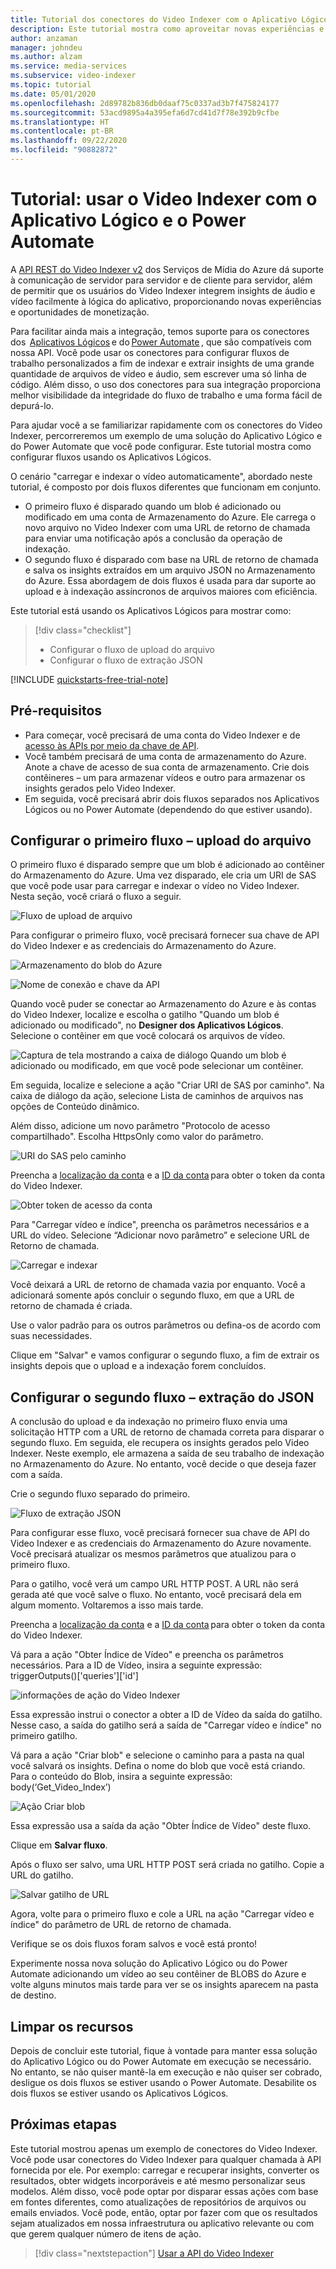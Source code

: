 ```yaml
---
title: Tutorial dos conectores do Video Indexer com o Aplicativo Lógico e o Power Automate.
description: Este tutorial mostra como aproveitar novas experiências e oportunidades de monetização dos conectores do Video Indexer com o Aplicativo Lógico e o Power Automate.
author: anzaman
manager: johndeu
ms.author: alzam
ms.service: media-services
ms.subservice: video-indexer
ms.topic: tutorial
ms.date: 05/01/2020
ms.openlocfilehash: 2d89782b836db0daaf75c0337ad3b7f475824177
ms.sourcegitcommit: 53acd9895a4a395efa6d7cd41d7f78e392b9cfbe
ms.translationtype: HT
ms.contentlocale: pt-BR
ms.lasthandoff: 09/22/2020
ms.locfileid: "90882872"
---
```

# <a name="tutorial-use-video-indexer-with-logic-app-and-power-automate"></a>Tutorial: usar o Video Indexer com o Aplicativo Lógico e o Power Automate

A [API REST do Video Indexer v2](https://api-portal.videoindexer.ai/docs/services/Operations/operations/Delete-Video?) dos Serviços de Mídia do Azure dá suporte à comunicação de servidor para servidor e de cliente para servidor, além de permitir que os usuários do Video Indexer integrem insights de áudio e vídeo facilmente à lógica do aplicativo, proporcionando novas experiências e oportunidades de monetização.

Para facilitar ainda mais a integração, temos suporte para os conectores dos  [Aplicativos Lógicos](https://azure.microsoft.com/services/logic-apps/) e do [Power Automate](https://preview.flow.microsoft.com/connectors/shared_videoindexer-v2/video-indexer-v2/) , que são compatíveis com nossa API. Você pode usar os conectores para configurar fluxos de trabalho personalizados a fim de indexar e extrair insights de uma grande quantidade de arquivos de vídeo e áudio, sem escrever uma só linha de código. Além disso, o uso dos conectores para sua integração proporciona melhor visibilidade da integridade do fluxo de trabalho e uma forma fácil de depurá-lo.  

Para ajudar você a se familiarizar rapidamente com os conectores do Video Indexer, percorreremos um exemplo de uma solução do Aplicativo Lógico e do Power Automate que você pode configurar. Este tutorial mostra como configurar fluxos usando os Aplicativos Lógicos.

O cenário "carregar e indexar o vídeo automaticamente", abordado neste tutorial, é composto por dois fluxos diferentes que funcionam em conjunto. 
* O primeiro fluxo é disparado quando um blob é adicionado ou modificado em uma conta de Armazenamento do Azure. Ele carrega o novo arquivo no Video Indexer com uma URL de retorno de chamada para enviar uma notificação após a conclusão da operação de indexação. 
* O segundo fluxo é disparado com base na URL de retorno de chamada e salva os insights extraídos em um arquivo JSON no Armazenamento do Azure. Essa abordagem de dois fluxos é usada para dar suporte ao upload e à indexação assíncronos de arquivos maiores com eficiência. 

Este tutorial está usando os Aplicativos Lógicos para mostrar como:

> [!div class="checklist"]
> * Configurar o fluxo de upload do arquivo
> * Configurar o fluxo de extração JSON

[!INCLUDE [quickstarts-free-trial-note](../../../includes/quickstarts-free-trial-note.md)]

## <a name="prerequisites"></a>Pré-requisitos

* Para começar, você precisará de uma conta do Video Indexer e de [acesso às APIs por meio da chave de API](video-indexer-use-apis.md). 
* Você também precisará de uma conta de armazenamento do Azure. Anote a chave de acesso de sua conta de armazenamento. Crie dois contêineres – um para armazenar vídeos e outro para armazenar os insights gerados pelo Video Indexer.  
* Em seguida, você precisará abrir dois fluxos separados nos Aplicativos Lógicos ou no Power Automate (dependendo do que estiver usando). 

## <a name="set-up-the-first-flow---file-upload"></a>Configurar o primeiro fluxo – upload do arquivo   

O primeiro fluxo é disparado sempre que um blob é adicionado ao contêiner do Armazenamento do Azure. Uma vez disparado, ele cria um URI de SAS que você pode usar para carregar e indexar o vídeo no Video Indexer. Nesta seção, você criará o fluxo a seguir. 

![Fluxo de upload de arquivo](./media/logic-apps-connector-tutorial/file-upload-flow.png)

Para configurar o primeiro fluxo, você precisará fornecer sua chave de API do Video Indexer e as credenciais do Armazenamento do Azure. 

![Armazenamento do blob do Azure](./media/logic-apps-connector-tutorial/azure-blob-storage.png)

![Nome de conexão e chave da API](./media/logic-apps-connector-tutorial/connection-name-api-key.png)

Quando você puder se conectar ao Armazenamento do Azure e às contas do Video Indexer, localize e escolha o gatilho "Quando um blob é adicionado ou modificado", no **Designer dos Aplicativos Lógicos**. Selecione o contêiner em que você colocará os arquivos de vídeo. 

![Captura de tela mostrando a caixa de diálogo Quando um blob é adicionado ou modificado, em que você pode selecionar um contêiner.](./media/logic-apps-connector-tutorial/container.png)

Em seguida, localize e selecione a ação "Criar URI de SAS por caminho". Na caixa de diálogo da ação, selecione Lista de caminhos de arquivos nas opções de Conteúdo dinâmico.  

Além disso, adicione um novo parâmetro "Protocolo de acesso compartilhado". Escolha HttpsOnly como valor do parâmetro.

![URI do SAS pelo caminho](./media/logic-apps-connector-tutorial/sas-uri-by-path.jpg)

Preencha a [localização da conta](regions.md) e a [ID da conta](./video-indexer-use-apis.md#account-id) para obter o token da conta do Video Indexer.

![Obter token de acesso da conta](./media/logic-apps-connector-tutorial/account-access-token.png)

Para "Carregar vídeo e índice", preencha os parâmetros necessários e a URL do vídeo. Selecione “Adicionar novo parâmetro” e selecione URL de Retorno de chamada. 

![Carregar e indexar](./media/logic-apps-connector-tutorial/upload-and-index.png)

Você deixará a URL de retorno de chamada vazia por enquanto. Você a adicionará somente após concluir o segundo fluxo, em que a URL de retorno de chamada é criada. 

Use o valor padrão para os outros parâmetros ou defina-os de acordo com suas necessidades. 

Clique em "Salvar" e vamos configurar o segundo fluxo, a fim de extrair os insights depois que o upload e a indexação forem concluídos. 

## <a name="set-up-the-second-flow---json-extraction"></a>Configurar o segundo fluxo – extração do JSON  

A conclusão do upload e da indexação no primeiro fluxo envia uma solicitação HTTP com a URL de retorno de chamada correta para disparar o segundo fluxo. Em seguida, ele recupera os insights gerados pelo Video Indexer. Neste exemplo, ele armazena a saída de seu trabalho de indexação no Armazenamento do Azure.  No entanto, você decide o que deseja fazer com a saída.  

Crie o segundo fluxo separado do primeiro. 

![Fluxo de extração JSON](./media/logic-apps-connector-tutorial/json-extraction-flow.png)

Para configurar esse fluxo, você precisará fornecer sua chave de API do Video Indexer e as credenciais do Armazenamento do Azure novamente. Você precisará atualizar os mesmos parâmetros que atualizou para o primeiro fluxo. 

Para o gatilho, você verá um campo URL HTTP POST. A URL não será gerada até que você salve o fluxo. No entanto, você precisará dela em algum momento. Voltaremos a isso mais tarde. 

Preencha a [localização da conta](regions.md) e a [ID da conta](./video-indexer-use-apis.md#account-id) para obter o token da conta do Video Indexer.  

Vá para a ação "Obter Índice de Vídeo" e preencha os parâmetros necessários. Para a ID de Vídeo, insira a seguinte expressão: triggerOutputs()['queries']['id'] 

![informações de ação do Video Indexer](./media/logic-apps-connector-tutorial/video-indexer-action-info.jpg)

Essa expressão instrui o conector a obter a ID de Vídeo da saída do gatilho. Nesse caso, a saída do gatilho será a saída de "Carregar vídeo e índice" no primeiro gatilho. 

Vá para a ação "Criar blob" e selecione o caminho para a pasta na qual você salvará os insights. Defina o nome do blob que você está criando. Para o conteúdo do Blob, insira a seguinte expressão: body(‘Get_Video_Index’) 

![Ação Criar blob](./media/logic-apps-connector-tutorial/create-blob-action.jpg)

Essa expressão usa a saída da ação "Obter Índice de Vídeo" deste fluxo. 

Clique em **Salvar fluxo**. 

Após o fluxo ser salvo, uma URL HTTP POST será criada no gatilho. Copie a URL do gatilho. 

![Salvar gatilho de URL](./media/logic-apps-connector-tutorial/save-url-trigger.png)

Agora, volte para o primeiro fluxo e cole a URL na ação "Carregar vídeo e índice" do parâmetro de URL de retorno de chamada. 

Verifique se os dois fluxos foram salvos e você está pronto! 

Experimente nossa nova solução do Aplicativo Lógico ou do Power Automate adicionando um vídeo ao seu contêiner de BLOBS do Azure e volte alguns minutos mais tarde para ver se os insights aparecem na pasta de destino. 

## <a name="clean-up-resources"></a>Limpar os recursos

Depois de concluir este tutorial, fique à vontade para manter essa solução do Aplicativo Lógico ou do Power Automate em execução se necessário. No entanto, se não quiser mantê-la em execução e não quiser ser cobrado, desligue os dois fluxos se estiver usando o Power Automate. Desabilite os dois fluxos se estiver usando os Aplicativos Lógicos. 

## <a name="next-steps"></a>Próximas etapas

Este tutorial mostrou apenas um exemplo de conectores do Video Indexer. Você pode usar conectores do Video Indexer para qualquer chamada à API fornecida por ele. Por exemplo: carregar e recuperar insights, converter os resultados, obter widgets incorporáveis e até mesmo personalizar seus modelos. Além disso, você pode optar por disparar essas ações com base em fontes diferentes, como atualizações de repositórios de arquivos ou emails enviados. Você pode, então, optar por fazer com que os resultados sejam atualizados em nossa infraestrutura ou aplicativo relevante ou com que gerem qualquer número de itens de ação.  

> [!div class="nextstepaction"]
> [Usar a API do Video Indexer](video-indexer-use-apis.md)
